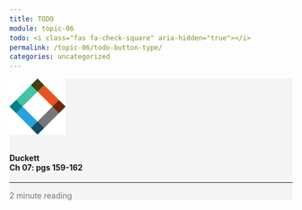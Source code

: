 ```yaml
---
title: TODO
module: topic-06
todo: <i class="fas fa-check-square" aria-hidden="true"></i>
permalink: /topic-06/todo-button-type/
categories: uncategorized
---
```


<div class="row text-center">
    <div class="col-lg-4">
        <div class="bs-component">
          <div class="list-group">
              <div class="list-group-item" style="background-color: #F5F5F5">
                <img src="../img/hw-icon-duckett.svg" style="max-height: 100px; margin: auto; margin-bottom: 10px;" />
                  <h4 class="list-group-item-heading">Duckett<br />Ch 07: pgs 159-162</h4>
                  <hr>
                  <p class="list-group-item-text" style="color: #777;"><i class="fa fa-clock-o" aria-hidden="true"></i> 2 minute reading</p>
              </div>
            </div>
        </div>
    </div>
</div>

